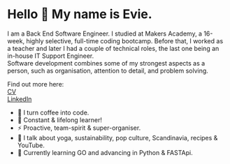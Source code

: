 # Hello 👋 My name is Evie. 

I am a Back End Software Engineer. I studied at Makers Academy, a 16-week, highly selective, full-time coding bootcamp. Before that, I worked as a teacher and later I had a couple of technical roles, the last one being an in-house IT Support Engineer.  
Software development combines some of my strongest aspects as a person, such as organisation, attention to detail, and problem solving.  

Find out more here:  
[CV](https://github.com/EviePalaiochorinou/CV)  
[LinkedIn](https://www.linkedin.com/in/evie-palaiochorinou/)


- 👾 I turn coffee into code. 
- 🧠 Constant & lifelong learner!
- ⚡️ Proactive, team-spirit & super-organiser.
- 🍄 I talk about yoga, sustainability, pop culture, Scandinavia, recipes & YouTube.
- 🌱 Currently learning GO and advancing in Python & FASTApi.
